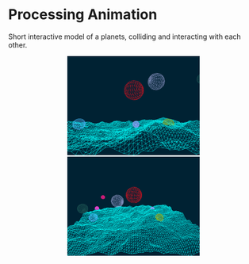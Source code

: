# Processing Animation

Short interactive model of a planets, colliding and interacting with each other.

<p align="center">
  <img width="267" src="screens/image1.tif">
  <img width="267" src="screens/image2.tif">
</p>